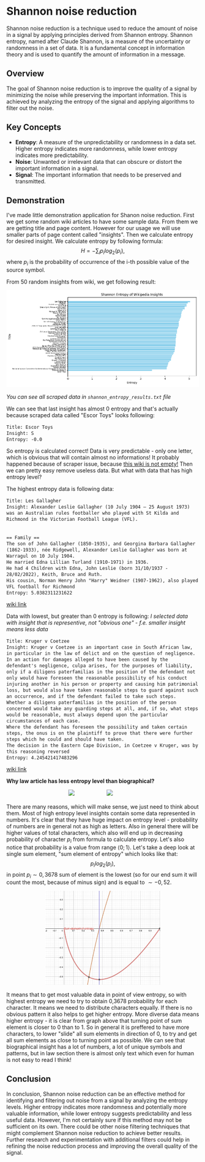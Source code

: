 # Shannon noise reduction

Shannon noise reduction is a technique used to reduce the amount of noise in a signal by applying principles derived from Shannon entropy. Shannon entropy, named after Claude Shannon, is a measure of the uncertainty or randomness in a set of data. It is a fundamental concept in information theory and is used to quantify the amount of information in a message.

## Overview

The goal of Shannon noise reduction is to improve the quality of a signal by minimizing the noise while preserving the important information. This is achieved by analyzing the entropy of the signal and applying algorithms to filter out the noise.

## Key Concepts

- **Entropy**: A measure of the unpredictability or randomness in a data set. Higher entropy indicates more randomness, while lower entropy indicates more predictability.
- **Noise**: Unwanted or irrelevant data that can obscure or distort the important information in a signal.
- **Signal**: The important information that needs to be preserved and transmitted.

## Demonstration

I've made little demonstration application for Shanon noise reduction.
First we get some random wiki articles to have some sample data. From them we are getting title and page content. However for our usage we will use smaller parts of page content called "insights". Then we calculate entropy for desired insight.
We calculate entropy by following formula:
$${H = -\sum_i p_i log_2(p_i),}$$
where ${p_i}$ is the probability of occurrence of the i-th possible value of the source symbol.

From 50 random insights from wiki, we get following result:
<div style="max-width: 600px; margin-right: auto; margin-left: auto;" align="center">
<img src='./shannon_entropy_plot.png' width="700" style="margin-left: auto; margin-right: auto;"/>
</div>

*You can see all scraped data in ``shannon_entropy_results.txt`` file*

We can see that last insight has almost 0 entropy and that's actually because scraped data called "Escor Toys" looks following:
````
Title: Escor Toys
Insight: S
Entropy: -0.0
````
So entropy is calculated correct! Data is very predictable - only one letter, which is obvious that will contain almost no informations! It probably happened because of scraper issue, because [this wiki is not empty!](https://en.wikipedia.org/wiki/Escor_Toys)
Then we can pretty easy remove useless data. But what with data that has high entropy level?

The highest entropy data is following data:
````
Title: Les Gallagher
Insight: Alexander Leslie Gallagher (10 July 1904 – 25 August 1973) was an Australian rules footballer who played with St Kilda and Richmond in the Victorian Football League (VFL).


== Family ==
The son of John Gallagher (1850-1935), and Georgina Barbara Gallagher (1862-1933), née Ridgewell, Alexander Leslie Gallagher was born at Warragul on 10 July 1904.
He married Edna Lillian Turland (1910-1971) in 1936.
He had 4 Children with Edna, John Leslie (born 31/10/1937 - 28/02/2022), Keith, Bruce and Ruth. 
His cousin, Norman Henry John "Harry" Weidner (1907-1962), also played VFL football for Richmond
Entropy: 5.0382311231622
````
[wiki link](https://en.wikipedia.org/wiki/Les_Gallagher)

Data with lowest, but greater than 0 entropy is following:
*I selected data with insight that is representive, not "obvious one" - f.e. smaller insight means less data*

````
Title: Kruger v Coetzee
Insight: Kruger v Coetzee is an important case in South African law, in particular in the law of delict and on the question of negligence.
In an action for damages alleged to have been caused by the defendant's negligence, culpa arises, for the purposes of liability, only if a diligens paterfamilias in the position of the defendant not only would have foreseen the reasonable possibility of his conduct injuring another in his person or property and causing him patrimonial loss, but would also have taken reasonable steps to guard against such an occurrence, and if the defendant failed to take such steps.
Whether a diligens paterfamilias in the position of the person concerned would take any guarding steps at all, and, if so, what steps would be reasonable, must always depend upon the particular circumstances of each case.
Where the defendant has foreseen the possibility and taken certain steps, the onus is on the plaintiff to prove that there were further steps which he could and should have taken.
The decision in the Eastern Cape Division, in Coetzee v Kruger, was by this reasoning reversed
Entropy: 4.245421417483296
````
[wiki link](https://en.wikipedia.org/wiki/Kruger_v_Coetzee)

**Why law article has less entropy level than biographical?**
<div style="display: flex; justify-content: center; max-width: 400px; margin-right: auto; margin-left: auto; margin-bottom:20px;" align="center">
    <img src='https://upload.wikimedia.org/wikipedia/commons/thumb/2/22/Les_Gallagher_with_wife_Edna_and_son_John.jpg/440px-Les_Gallagher_with_wife_Edna_and_son_John.jpg' style="width: 20%; margin-right: 5%;" />
    <img src='https://upload.wikimedia.org/wikipedia/commons/d/de/Thabo-mbeki-district-six.jpg' style="width: 20%;" />
</div>

There are many reasons, which will make sense, we just need to think about them. Most of high entropy level insights contain some data represented in numbers. It's clear that they have huge impact on entropy level - probability of numbers are in general not as high as letters. Also in general there will be higher values of total characters, which also will end up in decreasing probability of character ${p_i}$ from formula to calculate entropy. Let's also notice that probability is a value from range ${\langle0;1\rangle}$.
Let's take a deep look at single sum element, "sum element of entropy" which looks like that:
$${p_ilog_2(p_i),}$$
in point ${p_i \sim 0,3678}$ sum of element is the lowest (so for our end sum it will count the most, because of minus sign) and is equal to ${\sim -0,52}$.
<div style="max-width: 400px; margin-right: auto; margin-left: auto;" align="center">
<img src='./Screenshot 2025-02-19 at 00.08.51.png' style="margin-left: auto; margin-right: auto;" width="300"/>
</div>

It means that to get most valuable data in point of view entropy, so with highest entropy we need to try to obtain 0,3678 probability for each character. It means we need to distribute characters equally.
If there is no obvious pattern it also helps to get higher entropy.
More diverse data means higher entropy - it is clear from graph above that turning point of sum element is closer to 0 than to 1. So in general it is preffered to have more characters, to lower "slide" all sum elements in direction of 0, to try and get all sum elements as close to turning point as possible.
We can see that biographical insight has a lot of numbers, a lot of unique symbols and patterns, but in law section there is almost only text which even for human is not easy to read I think!

## Conclusion

In conclusion, Shannon noise reduction can be an effective method for identifying and filtering out noise from a signal by analyzing the entropy levels. Higher entropy indicates more randomness and potentially more valuable information, while lower entropy suggests predictability and less useful data. However, I'm not certainly sure if this method may not be sufficient on its own. There could be other noise filtering techniques that might complement Shannon noise reduction to achieve better results. Further research and experimentation with additional filters could help in refining the noise reduction process and improving the overall quality of the signal.
